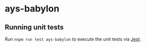# ays-babylon

## Running unit tests

Run `nnpm run test ays-babylon` to execute the unit tests via [Jest](https://jestjs.io).
